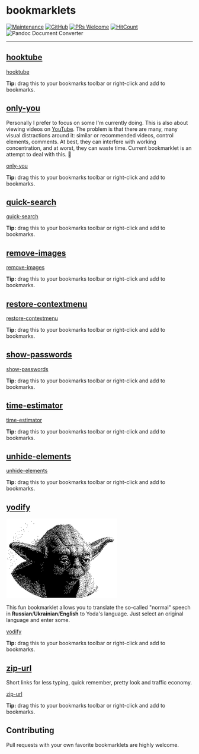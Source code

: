 # bookmarklets

[![Maintenance](https://img.shields.io/maintenance/yes/2023.svg?style=flat-square)]()
[![GitHub](https://img.shields.io/github/license/mashape/apistatus.svg?style=flat-square)](license.md)
[![PRs Welcome](https://img.shields.io/badge/PRs-welcome-blue.svg?style=flat-square)]()
[![HitCount](https://hits.dwyl.com/zhibirc/bookmarklets.svg)](https://hits.dwyl.com/zhibirc/bookmarklets)
![Pandoc Document Converter](https://github.com/zhibirc/bookmarklets/workflows/Pandoc%20Document%20Converter/badge.svg?branch=master&style=flat-square)

---

## [hooktube](https://github.com/zhibirc/bookmarklets/blob/master/hooktube/index.ts)


<div>
    <a rel="nofollow" data-id="hooktube" href="javascript:'use strict';(e=>{location.href=e.replace(/youtube/i,'hooktube')})(location.href);">hooktube</a>
    <p class="tip"><strong>Tip:</strong> drag this to your bookmarks toolbar or right-click and add to bookmarks.</p>
</div>


## [only-you](https://github.com/zhibirc/bookmarklets/blob/master/only-you/index.ts)

Personally I prefer to focus on some I'm currently doing. This is also about viewing videos on [YouTube](https://www.youtube.com/). 
The problem is that there are many, many visual distractions around it: similar or recommended videos, control elements, comments. 
At best, they can interfere with working concentration, and at worst, they can waste time. Current bookmarklet is an attempt to deal with this. :dart:


<div>
    <a rel="nofollow" data-id="only-you" href="javascript:'use strict';(()=>{let e={'ytd-app':{'#content':{'#page-manager':{'ytd-watch-flexy':{'#columns':{'#primary':{'#primary-inner':{'#comments':null}}}}}}}};function t(e,t=!1){const n=document.querySelector(e).parentNode;[...n.children].filter((n=>(t?n===document.querySelector(e):n!==document.querySelector(e))&&'SCRIPT'!==n.tagName&&'LINK'!==n.tagName&&'STYLE'!==n.tagName&&'META'!==n.tagName)).forEach((e=>n.removeChild(e)))}!function n(){let r;for(r in e){if(null===e[r])return t(r,!0);t(r),e=e[r],n()}}()})();">only-you</a>
    <p class="tip"><strong>Tip:</strong> drag this to your bookmarks toolbar or right-click and add to bookmarks.</p>
</div>



## [quick-search](https://github.com/zhibirc/bookmarklets/blob/master/quick-search/index.ts)


<div>
    <a rel="nofollow" data-id="quick-search" href="javascript:'use strict';(()=>{let e,t;e=window.getSelection?window.getSelection():document.getSelection?document.getSelection():document.selection.createRange().text,t=String(e).trim(),t&&window.open(`https://en.wikipedia.org/wiki/${encodeURIComponent(t)}`)})();">quick-search</a>
    <p class="tip"><strong>Tip:</strong> drag this to your bookmarks toolbar or right-click and add to bookmarks.</p>
</div>


## [remove-images](https://github.com/zhibirc/bookmarklets/blob/master/remove-images/index.ts)


<div>
    <a rel="nofollow" data-id="remove-images" href="javascript:'use strict';[...document.all].forEach((e=>{'IMG'===e.tagName&&(e.style.display='none !important'),-1!==getComputedStyle(e).backgroundImage.indexOf('url')&&(e.style.backgroundImage='none !important')}));">remove-images</a>
    <p class="tip"><strong>Tip:</strong> drag this to your bookmarks toolbar or right-click and add to bookmarks.</p>
</div>


## [restore-contextmenu](https://github.com/zhibirc/bookmarklets/blob/master/restore-contextmenu/index.ts)


<div>
    <a rel="nofollow" data-id="restore-contextmenu" href="javascript:'use strict';document.onmousedown=document.onmouseup=document.oncontextmenu=()=>!0,window.addEventListener('contextmenu',(n=>{n.stopPropagation()}),!0);">restore-contextmenu</a>
    <p class="tip"><strong>Tip:</strong> drag this to your bookmarks toolbar or right-click and add to bookmarks.</p>
</div>


## [show-passwords](https://github.com/zhibirc/bookmarklets/blob/master/show-passwords/index.ts)


<div>
    <a rel="nofollow" data-id="show-passwords" href="javascript:'use strict';(()=>{const t=document.getElementsByTagName('input');let e,s;for(s=0;s<t.length;s+=1)e=t[s],'password'===e.type.toLowerCase()&&(e.type='text')})();">show-passwords</a>
    <p class="tip"><strong>Tip:</strong> drag this to your bookmarks toolbar or right-click and add to bookmarks.</p>
</div>


## [time-estimator](https://github.com/zhibirc/bookmarklets/blob/master/time-estimator/index.ts)


<div>
    <a rel="nofollow" data-id="time-estimator" href="javascript:'use strict';(()=>{const e=document.createElement('div'),t=document.createElement('div'),i=document.createElement('b'),n=`position: fixed; width: 100%; height: 100%; top: 0; left: 0; background: rgba(0, 0, 0, .7); z-index: ${Math.pow(2,31)-1}; transition: .5s`;e.style.cssText=n,t.style.cssText='width: 258px; height: 244px;',i.style.cssText='position: absolute; top: -22px; left: 236px; font-size: 40px; cursor: pointer;',i.innerHTML='&times;',t.innerHTML='<iframe src=%22https://zhibirc.github.io/estimator/%22 style=%22width: 100%; height: 100%; border: none; display: block; background: cyan;%22><p>How about IFRAME?</p></iframe>',i.addEventListener('click',(()=>{document.body.removeChild(e)})),e.appendChild(i),e.appendChild(t),document.body.appendChild(e)})();">time-estimator</a>
    <p class="tip"><strong>Tip:</strong> drag this to your bookmarks toolbar or right-click and add to bookmarks.</p>
</div>


## [unhide-elements](https://github.com/zhibirc/bookmarklets/blob/master/unhide-elements/index.ts)


<div>
    <a rel="nofollow" data-id="unhide-elements" href="javascript:'use strict';(()=>{const t=document.all;let i,l;for(l=0;l<t.length;l+=1)i=t[l],'hidden'===i.style.visibility?i.style.visibility='visible !important':'none'===i.style.display?i.style.display='block !important':'IMG'===i.tagName&&(i.width<2||i.height<2)&&(i.style.cssText='outline: 5px solid #f00'),i.style.opacity=1})();">unhide-elements</a>
    <p class="tip"><strong>Tip:</strong> drag this to your bookmarks toolbar or right-click and add to bookmarks.</p>
</div>


## [yodify](https://github.com/zhibirc/bookmarklets/blob/master/yodify/index.ts)

![Yoda himself](https://github.com/zhibirc/bookmarklets/blob/master/assets/images/yoda.png)

This fun bookmarklet allows you to translate the so-called "normal" speech in **Russian**/**Ukrainian**/**English** to Yoda's language. 
Just select an original language and enter some.


<div>
    <a rel="nofollow" data-id="yodify" href="javascript:'use strict';(()=>{const e=`position: fixed; width: 100%; height: 100%; top: 0; left: 0; background: rgba(0, 0, 0, .6); z-index: ${Math.pow(2,31)-1}; transition: .5s`,t='flex: 1; font-size: 40px; font-weight: bold; text-align: center; line-height: 600px; cursor: pointer;',n=document.createElement('div'),i=document.createElement('div'),d=document.createElement('div'),o=document.createElement('div'),r=document.createElement('b');n.style.cssText=e,i.style.cssText='display: flex; width: 600px; height: 600px; border: none; margin: 100px auto; background: cyan; overflow: hidden;',d.style.cssText=t,o.style.cssText=t,r.style.cssText='position: absolute; top: 20px; right: 45px; font-size: 60px; cursor: pointer;',d.textContent='RU/UK',o.textContent='EN',r.innerHTML='&times;',d.addEventListener('click',(()=>{for(;i.firstChild;)i.removeChild(i.firstChild);i.innerHTML='<iframe src=%22https://vexer.ru/jokez/joda.php%22 style=%22width: 100%; height: 100%; border: none; display: block; background: cyan; overflow: hidden;%22 scrolling=%22no%22><p>How about IFRAME?</p></iframe>'})),o.addEventListener('click',(()=>{})),r.addEventListener('click',(()=>{document.body.removeChild(n)})),i.appendChild(d),i.appendChild(o),n.appendChild(r),n.appendChild(i),document.body.appendChild(n)})();">yodify</a>
    <p class="tip"><strong>Tip:</strong> drag this to your bookmarks toolbar or right-click and add to bookmarks.</p>
</div>



## [zip-url](https://github.com/zhibirc/bookmarklets/blob/master/zip-url/index.ts)

Short links for less typing, quick remember, pretty look and traffic economy.


<div>
    <a rel="nofollow" data-id="zip-url" href="javascript:'use strict';(()=>{const t={tinyUrl:()=>`https://tinyurl.com/create.php?url=${encodeURIComponent(location.href)}`};window.open(t.tinyUrl())})();">zip-url</a>
    <p class="tip"><strong>Tip:</strong> drag this to your bookmarks toolbar or right-click and add to bookmarks.</p>
</div>



## Contributing

Pull requests with your own favorite bookmarklets are highly welcome.